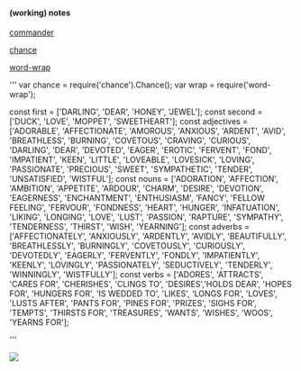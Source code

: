 #### (working) notes

[commander](https://www.npmjs.com/package/commander)

[chance](http://chancejs.com)

[word-wrap](https://www.npmjs.com/package/word-wrap)

'''
var chance = require('chance').Chance();
var wrap = require('word-wrap');

const first = ['DARLING', 'DEAR', 'HONEY', 'JEWEL'];
const second = ['DUCK', 'LOVE', 'MOPPET', 'SWEETHEART'];
const adjectives = ['ADORABLE', 'AFFECTIONATE', 'AMOROUS', 'ANXIOUS', 'ARDENT', 'AVID', 'BREATHLESS', 'BURNING', 'COVETOUS', 'CRAVING', 'CURIOUS', 'DARLING', 'DEAR', 'DEVOTED', 'EAGER', 'EROTIC', 'FERVENT', 'FOND', 'IMPATIENT', 'KEEN', 'LITTLE', 'LOVEABLE', 'LOVESICK', 'LOVING', 'PASSIONATE', 'PRECIOUS', 'SWEET', 'SYMPATHETIC', 'TENDER', 'UNSATISFIED', 'WISTFUL'];
const nouns = ['ADORATION', 'AFFECTION', 'AMBITION', 'APPETITE', 'ARDOUR', 'CHARM', 'DESIRE', 'DEVOTION', 'EAGERNESS', 'ENCHANTMENT', 'ENTHUSIASM', 'FANCY', 'FELLOW FEELING', 'FERVOUR', 'FONDNESS', 'HEART', 'HUNGER', 'INFATUATION', 'LIKING', 'LONGING', 'LOVE', 'LUST', 'PASSION', 'RAPTURE', 'SYMPATHY', 'TENDERNESS', 'THIRST', 'WISH', 'YEARNING'];
const adverbs = ['AFFECTIONATELY', 'ANXIOUSLY', 'ARDENTLY', 'AVIDLY', 'BEAUTIFULLY', 'BREATHLESSLY', 'BURNINGLY', 'COVETOUSLY', 'CURIOUSLY', 'DEVOTEDLY', 'EAGERLY', 'FERVENTLY', 'FONDLY', 'IMPATIENTLY', 'KEENLY', 'LOVINGLY', 'PASSIONATELY', 'SEDUCTIVELY', 'TENDERLY', 'WINNINGLY', 'WISTFULLY'];
const verbs = ['ADORES', 'ATTRACTS', 'CARES FOR', 'CHERISHES', 'CLINGS TO', 'DESIRES','HOLDS DEAR', 'HOPES FOR', 'HUNGERS FOR', 'IS WEDDED TO', 'LIKES', 'LONGS FOR', 'LOVES', 'LUSTS AFTER', 'PANTS FOR', 'PINES FOR', 'PRIZES', 'SIGHS FOR', 'TEMPTS', 'THIRSTS FOR', 'TREASURES', 'WANTS', 'WISHES', 'WOOS', 'YEARNS FOR'];

'''

![](https://gauthiier.github.io/cth2016/img/14.png)